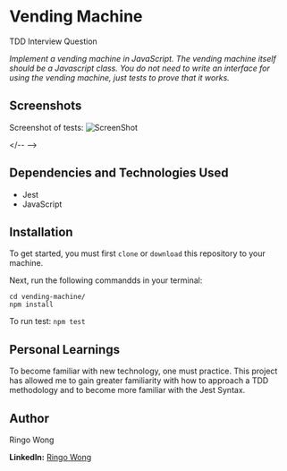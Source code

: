 # Vending Machine

TDD Interview Question

<!-- -->

_Implement a vending machine in JavaScript.
The vending machine itself should be a Javascript class. You do not need to write an interface for using the vending machine, just tests to prove that it works._

<!-- -->

## Screenshots

<!-- -->

Screenshot of tests:
![ScreenShot]("https://user-images.githubusercontent.com/36806106/75662475-045cf380-5c24-11ea-82b8-04c7b472611d.png">)

</-- -->

## Dependencies and Technologies Used

- Jest
- JavaScript

## Installation

To get started, you must first `clone` or `download` this repository to your machine.

Next, run the following commandds in your terminal:

```node
cd vending-machine/
npm install
```

To run test:
`npm test`

## Personal Learnings

To become familiar with new technology, one must practice. This project has allowed me to gain greater familiarity with how to approach a TDD methodology and to become more familiar with the Jest Syntax.

## Author

Ringo Wong

**LinkedIn:** [Ringo Wong](https://www.linkedin.com/in/ringo-wong)
